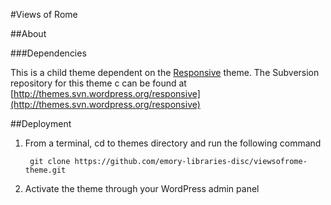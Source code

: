 #Views of Rome

##About

###Dependencies

This is a child theme dependent on the [Responsive](http://wordpress.org/extend/themes/responsive) theme. The Subversion repository for this theme c    can be found at [http://themes.svn.wordpress.org/responsive](http://themes.svn.wordpress.org/responsive)

##Deployment	
1. From a terminal, cd to themes directory and run the following command

		git clone https://github.com/emory-libraries-disc/viewsofrome-theme.git

2. Activate the theme through your WordPress admin panel

